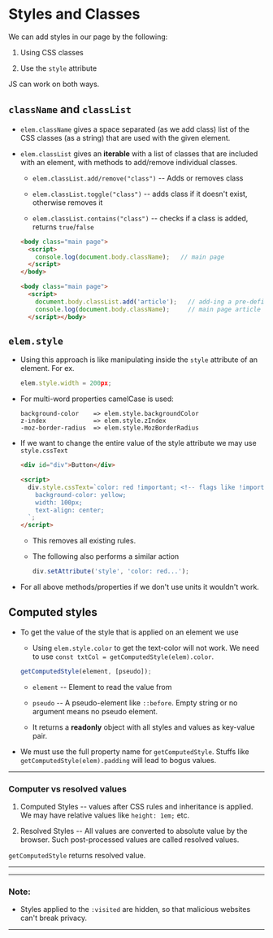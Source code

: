 # Styles and Classes



We can add styles in our page by the following:

  1. Using CSS classes

  2. Use the `style` attribute

JS can work on both ways.



## `className` and `classList`

* `elem.className` gives a space separated (as we add class) list of the CSS classes (as a string) that are used with the given element.

* `elem.classList` gives an **iterable** with a list of classes that are included with an element, with methods to add/remove individual classes.

  * `elem.classList.add/remove("class")` -- Adds or removes class

  * `elem.classList.toggle("class")` -- adds class if it doesn't exist, otherwise removes it

  * `elem.classList.contains("class")` -- checks if a class is added, returns `true`/`false`

  ```html
  <body class="main page">
    <script>
      console.log(document.body.className);   // main page
    </script>
  </body>
  ```

  ```html
  <body class="main page">
    <script>
      document.body.classList.add('article');   // add-ing a pre-defined class
      console.log(document.body.className);     // main page article
    </script></body>
  ```



## `elem.style`

* Using this approach is like manipulating inside the `style` attribute of an element.
  For ex. 
 
  ```javascript
  elem.style.width = 200px;
  ```

* For multi-word properties camelCase is used:

  ```
  background-color    => elem.style.backgroundColor
  z-index             => elem.style.zIndex
  -moz-border-radius  => elem.style.MozBorderRadius 
  ```

* If we want to change the entire value of the style attribute we may use `style.cssText`

  ```html
  <div id="div">Button</div>

  <script>
    div.style.cssText=`color: red !important; <!-- flags like !important are allowed -->
      background-color: yellow;
      width: 100px;
      text-align: center;
    `;
  </script>
  ```

  * This removes all existing rules.

  * The following also performs a similar action

    ```javascript
    div.setAttribute('style', 'color: red...');
    ```

* For all above methods/properties if we don't use units it wouldn't work.



## Computed styles

* To get the value of the style that is applied on an element we use 

  * Using `elem.style.color` to get the text-color will not work. We need to use `const txtCol = getComputedStyle(elem).color`.

  ```javascript
  getComputedStyle(element, [pseudo]);
  ```

  * `element` -- Element to read the value from

  * `pseudo` -- A pseudo-element like `::before`. Empty string or no argument means no pseudo element.

  * It returns a **readonly** object with all styles and values as key-value pair.

* We must use the full property name for `getComputedStyle`. Stuffs like `getComputedStyle(elem).padding` will lead to bogus values.



---

### Computer vs resolved values

  1. Computed Styles -- values after CSS rules and inheritance is applied. We may have relative values like `height: 1em;` etc.

  2. Resolved Styles -- All values are converted to absolute value by the browser. Such post-processed values are called resolved values.

  `getComputedStyle` returns resolved value.

---



---

### Note:

* Styles applied to the `:visited` are hidden, so that malicious websites can't break privacy.

---
